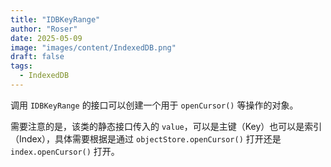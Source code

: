 ```yaml
---
title: "IDBKeyRange"
author: "Roser"
date: 2025-05-09
image: "images/content/IndexedDB.png"
draft: false
tags:
  - IndexedDB
---
```

调用 `IDBKeyRange` 的接口可以创建一个用于 `openCursor()` 等操作的对象。

需要注意的是，该类的静态接口传入的 `value`，可以是主键（Key）也可以是索引（Index），具体需要根据是通过 `objectStore.openCursor()` 打开还是 `index.openCursor()` 打开。